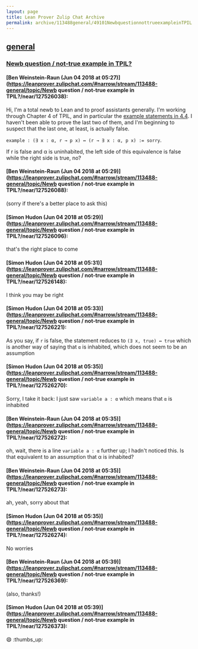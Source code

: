 ```yaml
---
layout: page
title: Lean Prover Zulip Chat Archive 
permalink: archive/113488general/49101NewbquestionnottrueexampleinTPIL.html
---
```


## [general](index.html)
### [Newb question / not-true example in TPIL?](49101NewbquestionnottrueexampleinTPIL.html)

#### [Ben Weinstein-Raun (Jun 04 2018 at 05:27)](https://leanprover.zulipchat.com/#narrow/stream/113488-general/topic/Newb question / not-true example in TPIL?/near/127526038):
Hi, I'm a total newb to Lean and to proof assistants generally. I'm working through Chapter 4 of TPIL, and in particular the [example statements in 4.4](https://leanprover.github.io/live/3.4.1/#code=open%20classical%0A%0Avariables%20(%CE%B1%20:%20Type)%20(p%20q%20:%20%CE%B1%20%E2%86%92%20Prop)%0Avariable%20a%20:%20%CE%B1%0Avariable%20r%20:%20Prop%0A%0Aexample%20:%20(%E2%88%83%20x%20:%20%CE%B1,%20r)%20%E2%86%92%20r%20:=%20sorry%0Aexample%20:%20r%20%E2%86%92%20(%E2%88%83%20x%20:%20%CE%B1,%20r)%20:=%20sorry%0Aexample%20:%20(%E2%88%83%20x,%20p%20x%20%E2%88%A7%20r)%20%E2%86%94%20(%E2%88%83%20x,%20p%20x)%20%E2%88%A7%20r%20:=%20sorry%0Aexample%20:%20(%E2%88%83%20x,%20p%20x%20%E2%88%A8%20q%20x)%20%E2%86%94%20(%E2%88%83%20x,%20p%20x)%20%E2%88%A8%20(%E2%88%83%20x,%20q%20x)%20:=%20sorry%0A%0Aexample%20:%20(%E2%88%80%20x,%20p%20x)%20%E2%86%94%20%C2%AC%20(%E2%88%83%20x,%20%C2%AC%20p%20x)%20:=%20sorry%0Aexample%20:%20(%E2%88%83%20x,%20p%20x)%20%E2%86%94%20%C2%AC%20(%E2%88%80%20x,%20%C2%AC%20p%20x)%20:=%20sorry%0Aexample%20:%20(%C2%AC%20%E2%88%83%20x,%20p%20x)%20%E2%86%94%20(%E2%88%80%20x,%20%C2%AC%20p%20x)%20:=%20sorry%0Aexample%20:%20(%C2%AC%20%E2%88%80%20x,%20p%20x)%20%E2%86%94%20(%E2%88%83%20x,%20%C2%AC%20p%20x)%20:=%20sorry%0A%0Aexample%20:%20(%E2%88%80%20x,%20p%20x%20%E2%86%92%20r)%20%E2%86%94%20(%E2%88%83%20x,%20p%20x)%20%E2%86%92%20r%20:=%20sorry%0Aexample%20:%20(%E2%88%83%20x,%20p%20x%20%E2%86%92%20r)%20%E2%86%94%20(%E2%88%80%20x,%20p%20x)%20%E2%86%92%20r%20:=%20sorry%0Aexample%20:%20(%E2%88%83%20x,%20r%20%E2%86%92%20p%20x)%20%E2%86%94%20(r%20%E2%86%92%20%E2%88%83%20x,%20p%20x)%20:=%20sorry). I haven't been able to prove the last two of them, and I'm beginning to suspect that the last one, at least, is actually false.

`example : (∃ x : α, r → p x) ↔ (r → ∃ x : α, p x) := sorry`.

If r is false and α is uninhabited, the left side of this equivalence is false while the right side is true, no?

#### [Ben Weinstein-Raun (Jun 04 2018 at 05:29)](https://leanprover.zulipchat.com/#narrow/stream/113488-general/topic/Newb question / not-true example in TPIL?/near/127526088):
(sorry if there's a better place to ask this)

#### [Simon Hudon (Jun 04 2018 at 05:29)](https://leanprover.zulipchat.com/#narrow/stream/113488-general/topic/Newb question / not-true example in TPIL?/near/127526096):
that's the right place to come

#### [Simon Hudon (Jun 04 2018 at 05:31)](https://leanprover.zulipchat.com/#narrow/stream/113488-general/topic/Newb question / not-true example in TPIL?/near/127526148):
I think you may be right

#### [Simon Hudon (Jun 04 2018 at 05:33)](https://leanprover.zulipchat.com/#narrow/stream/113488-general/topic/Newb question / not-true example in TPIL?/near/127526221):
As you say, if `r` is false, the statement reduces to `(∃ x, true) ↔ true` which is another way of saying that `α` is inhabited, which does not seem to be an assumption

#### [Simon Hudon (Jun 04 2018 at 05:35)](https://leanprover.zulipchat.com/#narrow/stream/113488-general/topic/Newb question / not-true example in TPIL?/near/127526270):
Sorry, I take it back: I just saw `variable a : α` which means that `α` is inhabited

#### [Ben Weinstein-Raun (Jun 04 2018 at 05:35)](https://leanprover.zulipchat.com/#narrow/stream/113488-general/topic/Newb question / not-true example in TPIL?/near/127526272):
oh, wait, there is a line
`variable a : α`
further up; I hadn't noticed this. Is that equivalent to an assumption that α is inhabited?

#### [Ben Weinstein-Raun (Jun 04 2018 at 05:35)](https://leanprover.zulipchat.com/#narrow/stream/113488-general/topic/Newb question / not-true example in TPIL?/near/127526273):
ah, yeah, sorry about that

#### [Simon Hudon (Jun 04 2018 at 05:35)](https://leanprover.zulipchat.com/#narrow/stream/113488-general/topic/Newb question / not-true example in TPIL?/near/127526274):
No worries

#### [Ben Weinstein-Raun (Jun 04 2018 at 05:39)](https://leanprover.zulipchat.com/#narrow/stream/113488-general/topic/Newb question / not-true example in TPIL?/near/127526369):
(also, thanks!)

#### [Simon Hudon (Jun 04 2018 at 05:39)](https://leanprover.zulipchat.com/#narrow/stream/113488-general/topic/Newb question / not-true example in TPIL?/near/127526373):
:smile:  :thumbs_up:


